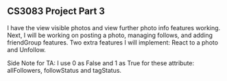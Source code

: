 <h2>CS3083 Project Part 3</h2>

I have the view visible photos and view further photo info features working. Next, I will be working on posting a photo, managing follows, and adding friendGroup features.
Two extra features I will implement: React to a photo and Unfollow.

Side Note for TA: I use 0 as False and 1 as True for these attribute: allFollowers, followStatus and tagStatus.
